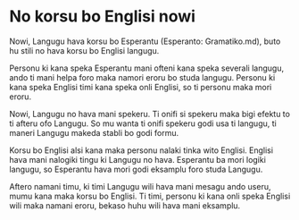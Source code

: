 # No korsu bo Englisi nowi

Nowi, Langugu hava korsu bo Esperantu (Esperanto: Gramatiko.md), buto hu stili no hava korsu bo Englisi langugu.

Personu ki kana speka Esperantu mani ofteni kana speka severali langugu, ando ti mani helpa foro maka namori eroru bo studa langugu. Personu ki kana speka Englisi timi kana speka onli Englisi, so ti personu maka mori eroru. 

Nowi, Langugu no hava mani spekeru. Ti onifi si spekeru maka bigi efektu to ti afteru ofo Langugu. So mu wanta ti onifi spekeru godi usa ti langugu, ti maneri Langugu makeda stabli bo godi formu.

Korsu bo Englisi alsi kana maka personu nalaki tinka wito Englisi. Englisi hava mani nalogiki tingu ki Langugu no hava. Esperantu ba mori logiki langugu, so Esperantu hava mori godi eksamplu foro studa Langugu.

Aftero namani timu, ki timi Langugu wili hava mani mesagu ando useru, mumu kana maka korsu bo Englisi. Ti timi, personu ki kana onli speka Englisi wili maka namani eroru, bekaso huhu wili hava mani eksamplu. 




